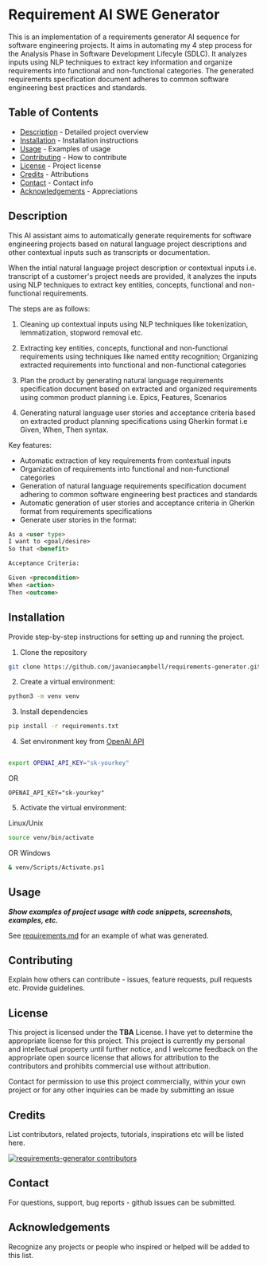 # Requirement AI SWE Generator

This is an implementation of a requirements generator AI sequence for software engineering projects. It aims in automating my 4 step process for the Analysis Phase in Software Development Lifecyle (SDLC). It analyzes inputs using NLP techniques to extract key information and organize requirements into functional and non-functional categories. The generated requirements specification document adheres to common software engineering best practices and standards.

## Table of Contents

- [Description](#description) - Detailed project overview
- [Installation](#installation) - Installation instructions
- [Usage](#usage) - Examples of usage
- [Contributing](#contributing) - How to contribute
- [License](#license) - Project license
- [Credits](#credits) - Attributions
- [Contact](#contact) - Contact info
- [Acknowledgements](#acknowledgements) - Appreciations

## Description

This AI assistant aims to automatically generate requirements for software engineering projects based on natural language project descriptions and other contextual inputs such as transcripts or documentation.

When the intial natural language project description or contextual inputs i.e. transcript of a customer's project needs are provided, it analyzes the inputs using NLP techniques to extract key entities, concepts, functional and non-functional requirements.

The steps are as follows:

1. Cleaning up contextual inputs using NLP techniques like tokenization, lemmatization, stopword removal etc.

2. Extracting key entities, concepts, functional and non-functional requirements using techniques like named entity recognition; Organizing extracted requirements into functional and non-functional categories

3. Plan the product by generating natural language requirements specification document based on extracted and organized requirements using common product planning i.e. Epics, Features, Scenarios

4. Generating natural language user stories and acceptance criteria based on extracted product planning specifications using Gherkin format i.e Given, When, Then syntax.

Key features:

- Automatic extraction of key requirements from contextual inputs
- Organization of requirements into functional and non-functional categories
- Generation of natural language requirements specification document adhering to common software engineering best practices and standards
- Automatic generation of user stories and acceptance criteria in Gherkin format from requirements specifications
- Generate user stories in the format:

```markdown
As a <user type>
I want to <goal/desire>
So that <benefit>

Acceptance Criteria:

Given <precondition>
When <action>
Then <outcome>
```

## Installation

Provide step-by-step instructions for setting up and running the project.

1. Clone the repository

```bash
git clone https://github.com/javaniecampbell/requirements-generator.git
```

2. Create a virtual environment:

```bash
python3 -m venv venv
```

3. Install dependencies
```bash
pip install -r requirements.txt
```

4. Set environment key from [OpenAI API](https://platform.openai.com/api-keys)

```bash

export OPENAI_API_KEY="sk-yourkey"

```

OR

```env
OPENAI_API_KEY="sk-yourkey"
```


5. Activate the virtual environment:

Linux/Unix

```bash
source venv/bin/activate
```

OR Windows

```bash
& venv/Scripts/Activate.ps1
```

## Usage

**_Show examples of project usage with code snippets, screenshots, examples, etc._**

See [requirements.md](requirements.md) for an example of what was generated.

## Contributing

Explain how others can contribute - issues, feature requests, pull requests etc. Provide guidelines.

## License

This project is licensed under the **TBA** License. I have yet to determine the appropriate license for this project. This project is currently my personal and intellectual property until further notice, and I welcome feedback on the appropriate open source license that allows for attribution to the contributors and prohibits commercial use without attribution.

Contact for permission to use this project commercially, within your own project or for any other inquiries can be made by submitting an issue

## Credits

List contributors, related projects, tutorials, inspirations etc will be listed here.


[![requirements-generator contributors](https://contrib.rocks/image?repo=javaniecampbell/requirements-generator)](https://github.com/javaniecampbell/requirements-generator/graphs/contributors)

## Contact

For questions, support, bug reports - github issues can be submitted.

## Acknowledgements

Recognize any projects or people who inspired or helped will be added to this list.
